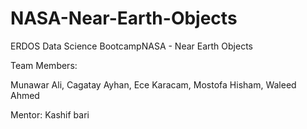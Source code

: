 # NASA-Near-Earth-Objects
ERDOS Data Science BootcampNASA - Near Earth Objects 

Team Members: 

Munawar Ali, Cagatay Ayhan, Ece Karacam, Mostofa Hisham, Waleed Ahmed

Mentor: Kashif bari  
